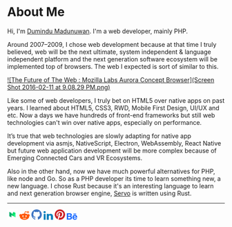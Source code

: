# About Me

Hi,
I'm [Dumindu Madunuwan](https://lk.linkedin.com/in/dumindunuwan). I'm a web developer, mainly PHP.  

Around 2007–2009, I chose web development because at that time I truly believed, web will be the next ultimate, system independent & language independent platform and the next generation software ecosystem will be implemented top of browsers. The web I expected is sort of similar to this.

[![The Future of The Web : Mozilla Labs Aurora Concept Browser](Screen Shot 2016-02-11 at 9.08.29 PM.png)](http://www.youtube.com/watch?v=FZ-zvx1QCcA "The Future of The Web : Mozilla Labs Aurora Concept Browser")

Like some of web developers, I truly bet on HTML5 over native apps on past years. I learned about HTML5, CSS3, RWD, Mobile First Design, UI/UX and etc. Now a days we have hundreds of front-end frameworks but still web technologies can't win over native apps, especially on performance.

It’s true that web technologies are slowly adapting for native app development via asmjs, NativeScript, Electron, WebAssembly, React Native but future web application development will be more complex because of Emerging Connected Cars and VR Ecosystems.

Also in the other hand, now we have much powerful alternatives for PHP, like node and Go. So as a PHP developer its time to learn something new, a new language. I chose Rust because it's an interesting language to learn and next generation browser engine, [Servo](https://servo.org/) is written using Rust. 


---

[![Medium](Medium.png)](https://medium.com/@dumindu "Medium")
[![Reddit](Reddit.png)](https://www.reddit.com/user/dumindunuwan/ "Reddit")
[![Github](Github.png)](https://github.com/dumindu/ "Github")
[![LinkedIn](LinkedIn.png)](https://lk.linkedin.com/in/dumindunuwan/ "LinkedIn")
[![Pinterest](Pinterest.png)](https://www.pinterest.com/dumindu/ "Pinterest")
[![Behance](Behance.png)](https://www.behance.net/dumindu-madunuwan/ "Behance")